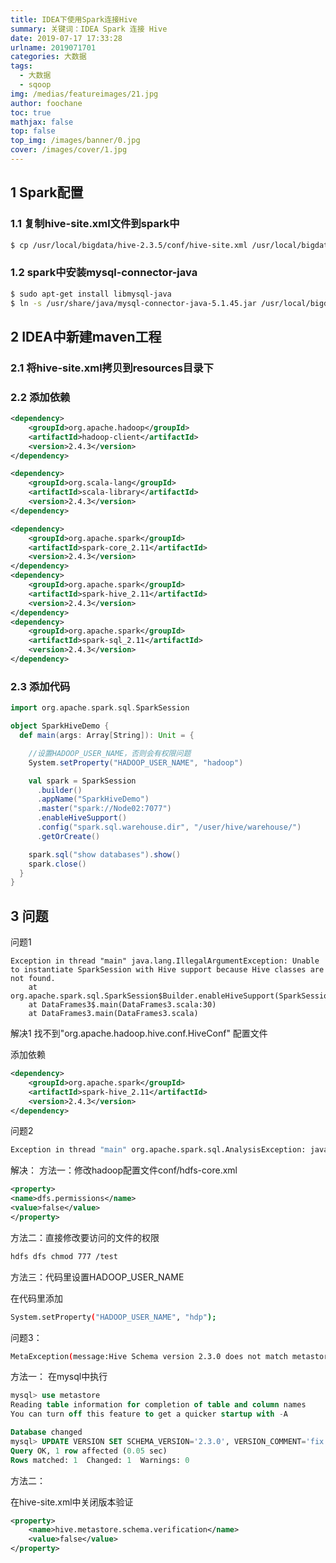 ```yaml
---
title: IDEA下使用Spark连接Hive
summary: 关键词：IDEA Spark 连接 Hive
date: 2019-07-17 17:33:28
urlname: 2019071701
categories: 大数据
tags:
  - 大数据
  - sqoop
img: /medias/featureimages/21.jpg 
author: foochane
toc: true
mathjax: false
top: false
top_img: /images/banner/0.jpg
cover: /images/cover/1.jpg
---
```


## 1 Spark配置
### 1.1 复制hive-site.xml文件到spark中
```sh
$ cp /usr/local/bigdata/hive-2.3.5/conf/hive-site.xml /usr/local/bigdata/spark-2.4.3/conf/

```

### 1.2 spark中安装mysql-connector-java

```sh
$ sudo apt-get install libmysql-java
$ ln -s /usr/share/java/mysql-connector-java-5.1.45.jar /usr/local/bigdata/spark-2.4.3/jars

```

## 2 IDEA中新建maven工程

### 2.1 将hive-site.xml拷贝到resources目录下

### 2.2 添加依赖

```xml
<dependency>
	<groupId>org.apache.hadoop</groupId>
	<artifactId>hadoop-client</artifactId>
	<version>2.4.3</version>
</dependency>

<dependency>
	<groupId>org.scala-lang</groupId>
	<artifactId>scala-library</artifactId>
	<version>2.4.3</version>
</dependency>

<dependency>
	<groupId>org.apache.spark</groupId>
	<artifactId>spark-core_2.11</artifactId>
	<version>2.4.3</version>
</dependency>
<dependency>
	<groupId>org.apache.spark</groupId>
	<artifactId>spark-hive_2.11</artifactId>
	<version>2.4.3</version>
</dependency>
<dependency>
	<groupId>org.apache.spark</groupId>
	<artifactId>spark-sql_2.11</artifactId>
	<version>2.4.3</version>
</dependency>

```


### 2.3 添加代码

```scala
import org.apache.spark.sql.SparkSession

object SparkHiveDemo {
  def main(args: Array[String]): Unit = {

    //设置HADOOP_USER_NAME，否则会有权限问题
    System.setProperty("HADOOP_USER_NAME", "hadoop")

    val spark = SparkSession
      .builder()
      .appName("SparkHiveDemo")
      .master("spark://Node02:7077")
      .enableHiveSupport()
      .config("spark.sql.warehouse.dir", "/user/hive/warehouse/")
      .getOrCreate()

    spark.sql("show databases").show()
    spark.close()
  }
}
```

## 3 问题

问题1
```
Exception in thread "main" java.lang.IllegalArgumentException: Unable to instantiate SparkSession with Hive support because Hive classes are not found.
	at org.apache.spark.sql.SparkSession$Builder.enableHiveSupport(SparkSession.scala:869)
	at DataFrames3$.main(DataFrames3.scala:30)
	at DataFrames3.main(DataFrames3.scala)
```

解决1
找不到"org.apache.hadoop.hive.conf.HiveConf" 配置文件

添加依赖

```xml
<dependency>
	<groupId>org.apache.spark</groupId>
	<artifactId>spark-hive_2.11</artifactId>
	<version>2.4.3</version>
</dependency>
```


问题2
```bash
Exception in thread "main" org.apache.spark.sql.AnalysisException: java.lang.RuntimeException: org.apache.hadoop.security.AccessControlException: Permission denied: user=fucheng, access=WRITE, inode="/user/hive/tmp":hadoop:supergroup:drwxr-xr-x
```
解决：
方法一：修改hadoop配置文件conf/hdfs-core.xml
```xml
<property>
<name>dfs.permissions</name>
<value>false</value>
</property>
```

方法二：直接修改要访问的文件的权限
```bash
hdfs dfs chmod 777 /test

```

方法三：代码里设置HADOOP_USER_NAME

在代码里添加
```bash
System.setProperty("HADOOP_USER_NAME", "hdp");

```


问题3：
```bash
MetaException(message:Hive Schema version 2.3.0 does not match metastore's schema version 1.2.0 Metastore is not upgraded or corrupt)

```

方法一：
在mysql中执行

```sql
mysql> use metastore
Reading table information for completion of table and column names
You can turn off this feature to get a quicker startup with -A

Database changed
mysql> UPDATE VERSION SET SCHEMA_VERSION='2.3.0', VERSION_COMMENT='fix conflict' where VER_ID=1;
Query OK, 1 row affected (0.05 sec)
Rows matched: 1  Changed: 1  Warnings: 0
```

方法二：

在hive-site.xml中关闭版本验证
```xml
<property>
    <name>hive.metastore.schema.verification</name>
    <value>false</value>
</property>
```